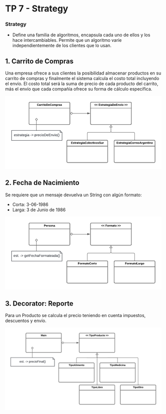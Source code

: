 # TP 7 - Strategy

### Strategy
- Define una familia de algoritmos, encapsula cada uno de ellos y los hace intercambiables. Permite que un algoritmo varíe independientemente de los clientes que lo usan.

## 1. Carrito de Compras
Una empresa ofrece a sus clientes la posibilidad almacenar productos en su carrito de compras y finalmente el sistema calcula el costo total incluyendo el envío. El costo total será la suma de precio de cada producto del carrito, más el envío que cada compañía ofrece su forma de cálculo específica. 
  
![TP 7.1](/images/TP7.1.png)

## 2. Fecha de Nacimiento
Se requiere que un mensaje devuelva un String con algún formato:
- Corta: 3-06-1986
- Larga: 3 de Junio de 1986  

![TP 7.2](/images/TP7.2.png)

## 3. Decorator: Reporte
Para un Producto se calcula el precio teniendo en cuenta impuestos, descuentos y envío.
  
![TP 7.3](/images/TP7.3.png)
